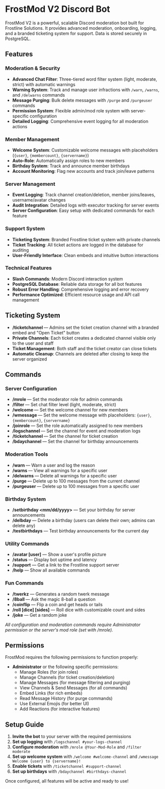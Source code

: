 # FrostMod V2 Discord Bot

FrostMod V2 is a powerful, scalable Discord moderation bot built for Frostline Solutions. It provides advanced moderation, onboarding, logging, and a branded ticketing system for support. Data is stored securely in PostgreSQL.

## Features

### Moderation & Security
- **Advanced Chat Filter**: Three-tiered word filter system (light, moderate, strict) with automatic warnings
- **Warning System**: Track and manage user infractions with `/warn`, `/warns`, and `/delwarns` commands
- **Message Purging**: Bulk delete messages with `/purge` and `/purgeuser` commands
- **Permission System**: Flexible admin/mod role system with server-specific configuration
- **Detailed Logging**: Comprehensive event logging for all moderation actions

### Member Management
- **Welcome System**: Customizable welcome messages with placeholders (`{user}`, `{membercount}`, `{servername}`)
- **Auto-Role**: Automatically assign roles to new members
- **Birthday System**: Track and announce member birthdays
- **Account Monitoring**: Flag new accounts and track join/leave patterns

### Server Management
- **Event Logging**: Track channel creation/deletion, member joins/leaves, username/avatar changes
- **Audit Integration**: Detailed logs with executor tracking for server events
- **Server Configuration**: Easy setup with dedicated commands for each feature

### Support System
- **Ticketing System**: Branded Frostline ticket system with private channels
- **Ticket Tracking**: All ticket actions are logged in the database for auditing
- **User-Friendly Interface**: Clean embeds and intuitive button interactions

### Technical Features
- **Slash Commands**: Modern Discord interaction system
- **PostgreSQL Database**: Reliable data storage for all bot features
- **Robust Error Handling**: Comprehensive logging and error recovery
- **Performance Optimized**: Efficient resource usage and API call management

## Ticketing System
- **/ticketchannel <channel>** — Admins set the ticket creation channel with a branded embed and "Open Ticket" button
- **Private Channels**: Each ticket creates a dedicated channel visible only to the user and staff
- **Ticket Management**: Both staff and the ticket creator can close tickets
- **Automatic Cleanup**: Channels are deleted after closing to keep the server organized

## Commands

### Server Configuration
- **/mrole <role>** — Set the moderator role for admin commands
- **/filter <level>** — Set chat filter level (light, moderate, strict)
- **/welcome <channel>** — Set the welcome channel for new members
- **/wmessage <message>** — Set the welcome message with placeholders: `{user}`, `{membercount}`, `{servername}`
- **/joinrole <role>** — Set the role automatically assigned to new members
- **/logschannel <channel>** — Set the channel for event and moderation logs
- **/ticketchannel <channel>** — Set the channel for ticket creation
- **/bdaychannel <channel>** — Set the channel for birthday announcements

### Moderation Tools
- **/warn <user> <reason>** — Warn a user and log the reason
- **/warns <user>** — View all warnings for a specific user
- **/delwarns <user>** — Delete all warnings for a specific user
- **/purge <amount>** — Delete up to 100 messages from the current channel
- **/purgeuser <user> <amount>** — Delete up to 100 messages from a specific user

### Birthday System
- **/setbirthday <mm/dd/yyyy>** — Set your birthday for server announcements
- **/delbday <user>** — Delete a birthday (users can delete their own; admins can delete any)
- **/testbirthdays** — Test birthday announcements for the current day

### Utility Commands
- **/avatar [user]** — Show a user's profile picture
- **/status** — Display bot uptime and latency
- **/support** — Get a link to the Frostline support server
- **/help** — Show all available commands

### Fun Commands
- **/twerkz** — Generates a random twerk message
- **/8ball <question>** — Ask the magic 8-ball a question
- **/coinflip** — Flip a coin and get heads or tails
- **/roll [dice] [sides]** — Roll dice with customizable count and sides
- **/joke** — Get a random joke

*All configuration and moderation commands require Administrator permission or the server's mod role (set with /mrole).*

## Permissions

FrostMod requires the following permissions to function properly:
- **Administrator** or the following specific permissions:
  - Manage Roles (for join roles)
  - Manage Channels (for ticket creation/deletion)
  - Manage Messages (for message filtering and purging)
  - View Channels & Send Messages (for all commands)
  - Embed Links (for rich embeds)
  - Read Message History (for purge commands)
  - Use External Emojis (for better UI)
  - Add Reactions (for interactive features)

## Setup Guide

1. **Invite the bot** to your server with the required permissions
2. **Set up logging** with `/logschannel #your-logs-channel`
3. **Configure moderation** with `/mrole @Your-Mod-Role` and `/filter moderate`
4. **Set up welcome system** with `/welcome #welcome-channel` and `/wmessage Welcome {user} to {servername}!`
5. **Enable tickets** with `/ticketchannel #support-channel`
6. **Set up birthdays** with `/bdaychannel #birthdays-channel`

Once configured, all features will be active and ready to use!
